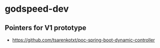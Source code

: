 # godspeed-dev

## Pointers for V1 prototype
- https://github.com/tsarenkotxt/poc-spring-boot-dynamic-controller
